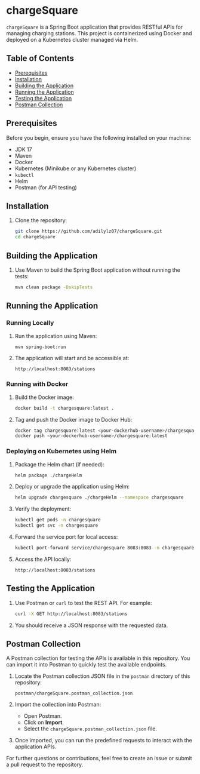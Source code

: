# chargeSquare

`chargeSquare` is a Spring Boot application that provides RESTful APIs for managing charging stations. This project is containerized using Docker and deployed on a Kubernetes cluster managed via Helm.

## Table of Contents
- [Prerequisites](#prerequisites)
- [Installation](#installation)
- [Building the Application](#building-the-application)
- [Running the Application](#running-the-application)
- [Testing the Application](#testing-the-application)
- [Postman Collection](#postman-collection)

## Prerequisites

Before you begin, ensure you have the following installed on your machine:

- JDK 17
- Maven
- Docker
- Kubernetes (Minikube or any Kubernetes cluster)
- `kubectl`
- Helm
- Postman (for API testing)

## Installation

1. Clone the repository:
    ```sh
    git clone https://github.com/adilylz07/chargeSquare.git
    cd chargeSquare
    ```

## Building the Application

1. Use Maven to build the Spring Boot application without running the tests:
    ```sh
    mvn clean package -DskipTests
    ```

## Running the Application

### Running Locally

1. Run the application using Maven:
    ```sh
    mvn spring-boot:run
    ```

2. The application will start and be accessible at:
    ```
    http://localhost:8083/stations
    ```

### Running with Docker

1. Build the Docker image:
    ```sh
    docker build -t chargesquare:latest .
    ```

2. Tag and push the Docker image to Docker Hub:
    ```sh
    docker tag chargesquare:latest <your-dockerhub-username>/chargesquare:latest
    docker push <your-dockerhub-username>/chargesquare:latest
    ```

### Deploying on Kubernetes using Helm

1. Package the Helm chart (if needed):
    ```sh
    helm package ./chargeHelm
    ```

2. Deploy or upgrade the application using Helm:
    ```sh
    helm upgrade chargesquare ./chargeHelm --namespace chargesquare
    ```

3. Verify the deployment:
    ```sh
    kubectl get pods -n chargesquare
    kubectl get svc -n chargesquare
    ```

4. Forward the service port for local access:
    ```sh
    kubectl port-forward service/chargesquare 8083:8083 -n chargesquare
    ```

5. Access the API locally:
    ```
    http://localhost:8083/stations
    ```

## Testing the Application

1. Use Postman or `curl` to test the REST API. For example:
    ```sh
    curl -X GET http://localhost:8083/stations
    ```

2. You should receive a JSON response with the requested data.

## Postman Collection

A Postman collection for testing the APIs is available in this repository. You can import it into Postman to quickly test the available endpoints.

1. Locate the Postman collection JSON file in the `postman` directory of this repository:
    ```
    postman/chargeSquare.postman_collection.json
    ```

2. Import the collection into Postman:
    - Open Postman.
    - Click on **Import**.
    - Select the `chargeSquare.postman_collection.json` file.
    
3. Once imported, you can run the predefined requests to interact with the application APIs.

For further questions or contributions, feel free to create an issue or submit a pull request to the repository.

